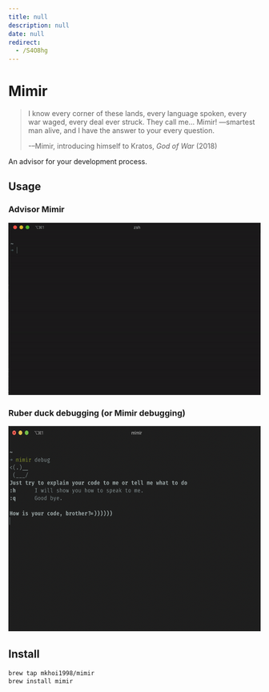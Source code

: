 ```yaml
---
title: null
description: null
date: null
redirect:
  - /S4O8hg
---
```


# Mimir

> I know every corner of these lands, every language spoken, every war waged, every deal ever struck. They call me… Mimir! —smartest man alive, and I have the answer to your every question.
>
> -–Mimir, introducing himself to Kratos, _God of War_ (2018)

An advisor for your development process.

## Usage

### Advisor Mimir

![advise](assets/advise.gif)

### Ruber duck debugging (or Mimir debugging)

<img src="media/debug.png" alt="debug" width="600" height="410">

## Install

```
brew tap mkhoi1998/mimir
brew install mimir
```
